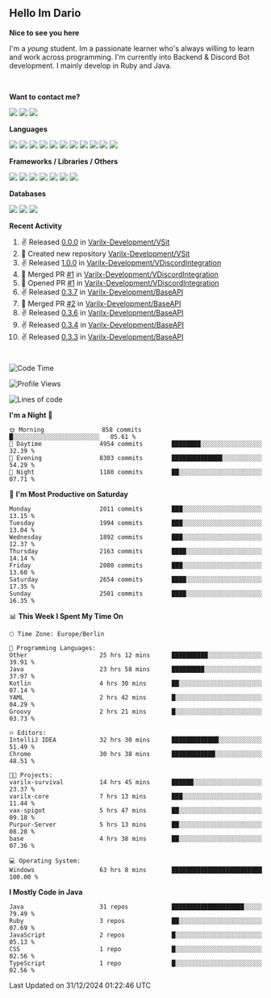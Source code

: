 <h2>Hello Im Dario</h2>

**Nice to see you here**

I'm a *young* student. Im a passionate learner who's always willing to learn and work across
programming. I'm currently into Backend & Discord Bot development. I mainly develop in Ruby and Java.

<br/>

**Want to contact me?**

<a href="https://github.com/knerio"><img src="https://img.shields.io/badge/-Github-blue?style=for-the-badge&logo=github&logoColor=white"/></a> <a href="https://discord.com/users/639416958923702292"><img src="https://img.shields.io/badge/-knerio-blue?style=for-the-badge&logo=discord&logoColor=white"/></a> <a href="https://twitch.tv/dopalos_"><img src="https://img.shields.io/badge/-twitch-blue?style=for-the-badge&logo=twitch&logoColor=white"/></a>

**Languages**

<img src="https://img.shields.io/badge/-HTML-blue?style=for-the-badge&logo=html5&logoColor=white"/> <img src="https://img.shields.io/badge/-CSS-blue?style=for-the-badge&logo=CSS3&logoColor=white"/> <img src="https://img.shields.io/badge/-Javascript-blue?style=for-the-badge&logo=javascript&logoColor=white"/> <img src="https://img.shields.io/badge/-Typescript-blue?style=for-the-badge&logo=TypeScript&logoColor=white"/> <img src="https://img.shields.io/badge/-Java-blue?style=for-the-badge&logo=java&logoColor=white"/> <img src="https://img.shields.io/badge/-Kotlin-blue?style=for-the-badge&logo=kotlin&logoColor=white"/> <img src="https://img.shields.io/badge/-SQL-blue?style=for-the-badge&logo=MYSQL&logoColor=white"/> <img src="https://img.shields.io/badge/-Markdown-blue?style=for-the-badge&logo=Markdown&logoColor=white"/> <img src="https://img.shields.io/badge/-JSON-blue?style=for-the-badge&logo=JSON&logoColor=white"/> <img src="https://img.shields.io/badge/-Git-blue?style=for-the-badge&logo=Git&logoColor=white"/> <img src="https://img.shields.io/badge/-Ruby-blue?style=for-the-badge&logo=Ruby&logoColor=white"/>
<br/>

 **Frameworks / Libraries / Others**

<img src="https://img.shields.io/badge/-Bootstrap-blue?style=for-the-badge&logo=Bootstrap&logoColor=white"/> <img src="https://img.shields.io/badge/-Node.JS-blue?style=for-the-badge&logo=node.js&logoColor=white"/> <img src="https://img.shields.io/badge/-React-blue?style=for-the-badge&logo=React&logoColor=white"/> <img src="https://img.shields.io/badge/-Express-blue?style=for-the-badge&logo=Express&logoColor=white"/> <img src="https://img.shields.io/badge/-Next.Js-blue?style=for-the-badge&logo=Next.Js&logoColor=white"/> <img src="https://img.shields.io/badge/-Ruby_On_Rails-blue?style=for-the-badge&logo=ruby-on-rails&logoColor=white"/> <img src="https://img.shields.io/badge/-JDA-blue?style=for-the-badge&logo=JDA&logoColor=white"/>

**Databases**

<img src="https://img.shields.io/badge/-MongoDB-blue?style=for-the-badge&logo=mongodb&logoColor=white"/> <img src="https://img.shields.io/badge/-MariaDB-blue?style=for-the-badge&logo=MariaDB&logoColor=white"/>
<img src="https://img.shields.io/badge/-PostgreSQL-blue?style=for-the-badge&logo=PostgreSQl&logoColor=white"/>

**Recent Activity**

<!--RECENT_ACTIVITY:start-->
1. ✌️ Released [0.0.0](https://github.com/Varilx-Development/VSit/releases/tag/0.0.0) in [Varilx-Development/VSit](https://github.com/Varilx-Development/VSit)<br>
2. 📔 Created new repository [Varilx-Development/VSit](https://github.com/Varilx-Development/VSit)<br>
3. ✌️ Released [1.0.0](https://github.com/Varilx-Development/VDiscordIntegration/releases/tag/1.0.0) in [Varilx-Development/VDiscordIntegration](https://github.com/Varilx-Development/VDiscordIntegration)<br>
4. 🎉 Merged PR [#1](https://github.com/Varilx-Development/VDiscordIntegration/pull/1) in [Varilx-Development/VDiscordIntegration](https://github.com/Varilx-Development/VDiscordIntegration)<br>
5. 💪 Opened PR [#1](https://github.com/Varilx-Development/VDiscordIntegration/pull/1) in [Varilx-Development/VDiscordIntegration](https://github.com/Varilx-Development/VDiscordIntegration)<br>
6. ✌️ Released [0.3.7](https://github.com/Varilx-Development/BaseAPI/releases/tag/0.3.7) in [Varilx-Development/BaseAPI](https://github.com/Varilx-Development/BaseAPI)<br>
7. 🎉 Merged PR [#2](https://github.com/Varilx-Development/BaseAPI/pull/2) in [Varilx-Development/BaseAPI](https://github.com/Varilx-Development/BaseAPI)<br>
8. ✌️ Released [0.3.6](https://github.com/Varilx-Development/BaseAPI/releases/tag/0.3.6) in [Varilx-Development/BaseAPI](https://github.com/Varilx-Development/BaseAPI)<br>
9. ✌️ Released [0.3.4](https://github.com/Varilx-Development/BaseAPI/releases/tag/0.3.4) in [Varilx-Development/BaseAPI](https://github.com/Varilx-Development/BaseAPI)<br>
10. ✌️ Released [0.3.3](https://github.com/Varilx-Development/BaseAPI/releases/tag/0.3.3) in [Varilx-Development/BaseAPI](https://github.com/Varilx-Development/BaseAPI)<br>
<!--RECENT_ACTIVITY:end-->
 
#

<!--START_SECTION:waka-->
![Code Time](http://img.shields.io/badge/Code%20Time-771%20hrs%2052%20mins-blue)

![Profile Views](http://img.shields.io/badge/Profile%20Views-0-blue)

![Lines of code](https://img.shields.io/badge/From%20Hello%20World%20I%27ve%20Written-801.1%20thousand%20lines%20of%20code-blue)

**I'm a Night 🦉** 

```text
🌞 Morning                858 commits         █░░░░░░░░░░░░░░░░░░░░░░░░   05.61 % 
🌆 Daytime                4954 commits        ████████░░░░░░░░░░░░░░░░░   32.39 % 
🌃 Evening                8303 commits        ██████████████░░░░░░░░░░░   54.29 % 
🌙 Night                  1180 commits        ██░░░░░░░░░░░░░░░░░░░░░░░   07.71 % 
```
📅 **I'm Most Productive on Saturday** 

```text
Monday                   2011 commits        ███░░░░░░░░░░░░░░░░░░░░░░   13.15 % 
Tuesday                  1994 commits        ███░░░░░░░░░░░░░░░░░░░░░░   13.04 % 
Wednesday                1892 commits        ███░░░░░░░░░░░░░░░░░░░░░░   12.37 % 
Thursday                 2163 commits        ████░░░░░░░░░░░░░░░░░░░░░   14.14 % 
Friday                   2080 commits        ███░░░░░░░░░░░░░░░░░░░░░░   13.60 % 
Saturday                 2654 commits        ████░░░░░░░░░░░░░░░░░░░░░   17.35 % 
Sunday                   2501 commits        ████░░░░░░░░░░░░░░░░░░░░░   16.35 % 
```


📊 **This Week I Spent My Time On** 

```text
🕑︎ Time Zone: Europe/Berlin

💬 Programming Languages: 
Other                    25 hrs 12 mins      ██████████░░░░░░░░░░░░░░░   39.91 % 
Java                     23 hrs 58 mins      █████████░░░░░░░░░░░░░░░░   37.97 % 
Kotlin                   4 hrs 30 mins       ██░░░░░░░░░░░░░░░░░░░░░░░   07.14 % 
YAML                     2 hrs 42 mins       █░░░░░░░░░░░░░░░░░░░░░░░░   04.29 % 
Groovy                   2 hrs 21 mins       █░░░░░░░░░░░░░░░░░░░░░░░░   03.73 % 

🔥 Editors: 
IntelliJ IDEA            32 hrs 30 mins      █████████████░░░░░░░░░░░░   51.49 % 
Chrome                   30 hrs 38 mins      ████████████░░░░░░░░░░░░░   48.51 % 

🐱‍💻 Projects: 
varilx-survival          14 hrs 45 mins      ██████░░░░░░░░░░░░░░░░░░░   23.37 % 
varilx-core              7 hrs 13 mins       ███░░░░░░░░░░░░░░░░░░░░░░   11.44 % 
vax-spigot               5 hrs 47 mins       ██░░░░░░░░░░░░░░░░░░░░░░░   09.18 % 
Purpur-Server            5 hrs 13 mins       ██░░░░░░░░░░░░░░░░░░░░░░░   08.28 % 
base                     4 hrs 38 mins       ██░░░░░░░░░░░░░░░░░░░░░░░   07.36 % 

💻 Operating System: 
Windows                  63 hrs 8 mins       █████████████████████████   100.00 % 
```

**I Mostly Code in Java** 

```text
Java                     31 repos            ████████████████████░░░░░   79.49 % 
Ruby                     3 repos             ██░░░░░░░░░░░░░░░░░░░░░░░   07.69 % 
JavaScript               2 repos             █░░░░░░░░░░░░░░░░░░░░░░░░   05.13 % 
CSS                      1 repo              █░░░░░░░░░░░░░░░░░░░░░░░░   02.56 % 
TypeScript               1 repo              █░░░░░░░░░░░░░░░░░░░░░░░░   02.56 % 
```




 Last Updated on 31/12/2024 01:22:46 UTC
<!--END_SECTION:waka-->

